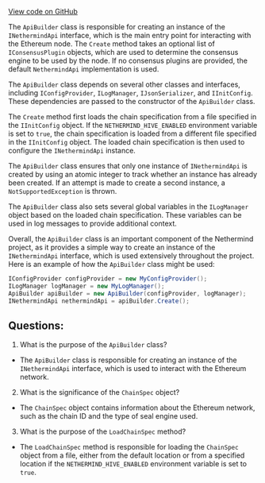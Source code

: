 [View code on GitHub](https://github.com/nethermindeth/nethermind/Nethermind.Runner/Ethereum/Api/ApiBuilder.cs)

The `ApiBuilder` class is responsible for creating an instance of the `INethermindApi` interface, which is the main entry point for interacting with the Ethereum node. The `Create` method takes an optional list of `IConsensusPlugin` objects, which are used to determine the consensus engine to be used by the node. If no consensus plugins are provided, the default `NethermindApi` implementation is used.

The `ApiBuilder` class depends on several other classes and interfaces, including `IConfigProvider`, `ILogManager`, `IJsonSerializer`, and `IInitConfig`. These dependencies are passed to the constructor of the `ApiBuilder` class.

The `Create` method first loads the chain specification from a file specified in the `IInitConfig` object. If the `NETHERMIND_HIVE_ENABLED` environment variable is set to `true`, the chain specification is loaded from a different file specified in the `IInitConfig` object. The loaded chain specification is then used to configure the `INethermindApi` instance.

The `ApiBuilder` class ensures that only one instance of `INethermindApi` is created by using an atomic integer to track whether an instance has already been created. If an attempt is made to create a second instance, a `NotSupportedException` is thrown.

The `ApiBuilder` class also sets several global variables in the `ILogManager` object based on the loaded chain specification. These variables can be used in log messages to provide additional context.

Overall, the `ApiBuilder` class is an important component of the Nethermind project, as it provides a simple way to create an instance of the `INethermindApi` interface, which is used extensively throughout the project. Here is an example of how the `ApiBuilder` class might be used:

```csharp
IConfigProvider configProvider = new MyConfigProvider();
ILogManager logManager = new MyLogManager();
ApiBuilder apiBuilder = new ApiBuilder(configProvider, logManager);
INethermindApi nethermindApi = apiBuilder.Create();
```
## Questions: 
 1. What is the purpose of the `ApiBuilder` class?
- The `ApiBuilder` class is responsible for creating an instance of the `INethermindApi` interface, which is used to interact with the Ethereum network.

2. What is the significance of the `ChainSpec` object?
- The `ChainSpec` object contains information about the Ethereum network, such as the chain ID and the type of seal engine used.

3. What is the purpose of the `LoadChainSpec` method?
- The `LoadChainSpec` method is responsible for loading the `ChainSpec` object from a file, either from the default location or from a specified location if the `NETHERMIND_HIVE_ENABLED` environment variable is set to `true`.